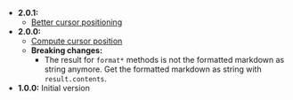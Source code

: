 * __2.0.1:__
  * [Better cursor positioning](https://github.com/quilicicf/markdown-formatter/pull/2)
* __2.0.0:__ 
  * [Compute cursor position](https://github.com/quilicicf/markdown-formatter/pull/1)
  * __Breaking changes:__
    * The result for `format*` methods is not the formatted markdown as string anymore. Get the formatted markdown as string with `result.contents`.
* __1.0.0:__ Initial version
